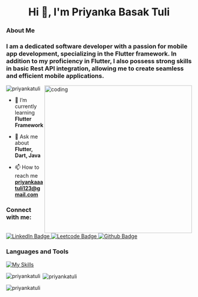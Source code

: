 <h1 align="center">Hi 👋, I'm Priyanka Basak Tuli</h1>
<h3 align="left"> About Me</h2></h2>
<h3 align="left">I am a dedicated software developer with a passion for mobile app development, specializing in the Flutter framework. In addition to my proficiency in Flutter, I also possess strong skills in basic Rest API integration, allowing me to create seamless and efficient mobile applications.</h3>

<img align="right" alt="coding" width="400" src="https://camo.githubusercontent.com/3e38d30f04e42688871c3de0a94852b9ec3c3b767e3ec2f9740fb144e462c47f/68747470733a2f2f63646e2e6472696262626c652e636f6d2f75736572732f323730343431342f73637265656e73686f74732f373436363930332f6d656469612f62303861623537363331366264343538326665663138396634373163643965352e676966">
<p align="left"> <img src="https://komarev.com/ghpvc/?username=priyankatuli&label=Profile%20views&color=0e75b6&style=flat" alt="priyankatuli" /> </p>

- 🌱 I’m currently learning **Flutter Framework**

- 💬 Ask me about **Flutter, Dart, Java**

- 📫 How to reach me **priyankaaatuli123@gmail.com**

### Connect with me: 
<Div id="badges">
<a href="https://linkedin.com/in/priyanka-basak-tuli" target="blank">
   <img src="https://img.shields.io/badge/LinkedIn-blue?style=for-the-badge&logo=LinkedIn&logoColor=white" alt="LinkedIn Badge"/>
</a>
<a href="https://www.leetcode.com/tulii47" target="blank">
   <img src="https://img.shields.io/badge/Leetcode-white?style=for-the-badge&logo=LeetCode&logoColor=black" alt="Leetcode Badge"/>
  </a>
<a href="https://github.com/priyankatuli">
    <img src="https://img.shields.io/badge/Github-white?style=for-the-badge&logo=Github&logoColor=black" alt="Github Badge"/>
  </a>  
</div>

### Languages and Tools
[![My Skills](https://skillicons.dev/icons?i=flutter,dart,firebase,github,git,postman,mysql,html,css,java,c,androidstudio&perline=5)](https://skillicons.dev)

<p><img align="left" src="https://github-readme-stats.vercel.app/api/top-langs?username=priyankatuli&show_icons=true&locale=en&layout=compact" alt="priyankatuli" /></p>

<p>&nbsp;<img align="center" src="https://github-readme-stats.vercel.app/api?username=priyankatuli&show_icons=true&locale=en&theme=radical" alt="priyankatuli" /></p>

<p><img align="center" src="https://github-readme-streak-stats.herokuapp.com/?user=priyankatuli&" alt="priyankatuli" /></p>
